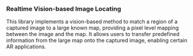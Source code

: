 ### Realtime Vision-based Image Locating

This library implements a vision-based method to match a region of a captured image to a large known map, providing a pixel level mapping between the image and the map.
It allows users to transfer predefined information from the large map onto the captured image, enabling certain AR applications.